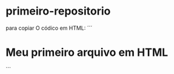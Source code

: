 # primeiro-repositorio

para copiar O códico em HTML:
´´´
<html>
  <h1>Meu primeiro arquivo em HTML </h1>
<html>
```
  
